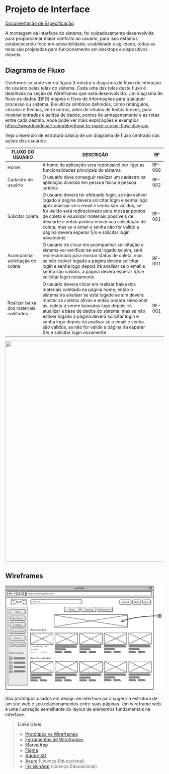 
# Projeto de Interface

<span style="color:red"> <a href="2-Especificação do Projeto.md"> Documentação de Especificação</a></span>

A montagem da interface do sistema, foi cuidadosamente desenvolvida para proporcionar maior conforto ao usuário, para isso estamos estabelecendo foco em acessibilidade, usabilidade e agilidade, todas as telas são projetadas para funcionamento em desktops e dispositivos móveis. 

 
## Diagrama de Fluxo

Conforme se pode ver na figura X mostra o diagrama de fluxo de interação do usuário pelas telas do sistema. Cada uma das telas deste fluxo é detalhada na seção de Wireframes que será desenvolvido. Um diagrama de fluxo de dados (DFD) mapeia o fluxo de informações para qualquer processo ou sistema. Ele utiliza símbolos definidos, como retângulos, círculos e flechas, entre outros, além de rótulos de textos breves, para mostrar entradas e saídas de dados, pontos de armazenamento e as rotas entre cada destino. Você pode ver mais explicações e exemplos https://www.lucidchart.com/blog/how-to-make-a-user-flow-diagram.  

Veja o exemplo de estrutura básica de um diagrama de fluxo centrado nas ações dos usuários: 


|FLUXO DO USUÁRIO| DESCRIÇÃO | RF |
|--|-------------------------------------------------------|----------------------|
|Home | A home da aplicação sera reponsavel por ligar as funcionalidades principais do sistema| RF-008 |
|Cadastro de usuário | O usuário deve conseguir realizar um cadastro na aplicação dividido em pessoa fisica e pessoa jurídica | RF-002 |
|Solicitar coleta|O usuário deverá ter efetuado login, se não estiver logado a pagina devera solicitar login e senha logo após analisar se o email e senha são validos, se for valido será redirecionado para mostrar pontos de coleta e visualisar materiais possíveis de descarte e então podera enviar sua solicitação de coleta, mas se o email e senha não for valido a página devera esperar 5/s e solicitar login novamente| RF-001 || RF-003|| RF-004| | RF-006 |
|Acompanhar solicitação de coleta|O usuário irá clicar em acompanhar solicitação o sistema vai veriificar se está logado se sim, será redirecionado para mostar status de coleta, mas se não estiver logado a página devera solicitar login e senha logo depois irá analisar se o email e senha são validos, a pagina devera esperar 5/s e solicitar login novamente| RF-001 || RF-003 || RF-005 |
|Realizar baixa dos materiais coletados|O usuário devera clicar em realizar baixa dos materiais coletado na página home, então o sistema ira analisar se está logado se sim deverá mostar as coletas ativas e então podera selecionar as, coleta a serem baixadas logo depois irá atualizar a base de dados do sistema, mas se não estiver logado a página deverá solicitar login e senha logo depois irá analisar se o email e senha são validos, se não for valido a página irá esperar 5/s e solicitar login novamente| RF-001 || RF-003 || RF-011|

<div align="center">
  <img src="https://user-images.githubusercontent.com/61097764/132771419-fcb564bc-8fae-477b-9143-f12b979a4a34.png" width="700px" height="700px" />
  </div>

## Wireframes

![Exemplo de Wireframe](img/wireframe-example.png)

São protótipos usados em design de interface para sugerir a estrutura de um site web e seu relacionamentos entre suas páginas. Um wireframe web é uma ilustração semelhante do layout de elementos fundamentais na interface.
 
> **Links Úteis**:
> - [Protótipos vs Wireframes](https://www.nngroup.com/videos/prototypes-vs-wireframes-ux-projects/)
> - [Ferramentas de Wireframes](https://rockcontent.com/blog/wireframes/)
> - [MarvelApp](https://marvelapp.com/developers/documentation/tutorials/)
> - [Figma](https://www.figma.com/)
> - [Adobe XD](https://www.adobe.com/br/products/xd.html#scroll)
> - [Axure](https://www.axure.com/edu) (Licença Educacional)
> - [InvisionApp](https://www.invisionapp.com/) (Licença Educacional)
